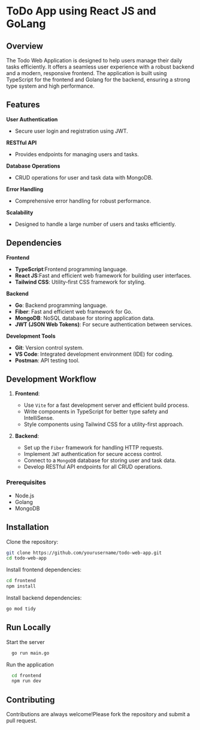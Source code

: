 # ToDo App using React JS and GoLang

## Overview
The Todo Web Application is designed to help users manage their daily tasks efficiently. It offers a seamless user experience with a robust backend and a modern, responsive frontend. The application is built using TypeScript for the frontend and Golang for the backend, ensuring a strong type system and high performance.
## Features

**User Authentication**

- Secure user login and registration using JWT.

**RESTful API**

- Provides endpoints for managing users and tasks.

**Database Operations**

- CRUD operations for user and task data with MongoDB.

**Error Handling**

- Comprehensive error handling for robust performance.

**Scalability**

- Designed to handle a large number of users and tasks efficiently.

## Dependencies

**Frontend**

- **TypeScript**:Frontend programming language.
- **React JS**:Fast and efficient web framework for building user interfaces.
- **Tailwind CSS**: Utility-first CSS framework for styling.

**Backend**

- **Go**: Backend programming language.
- **Fiber**: Fast and efficient web framework for Go.
- **MongoDB**: NoSQL database for storing application data.
- **JWT (JSON Web Tokens)**: For secure authentication between services.

**Development Tools**

- **Git**: Version control system.
- **VS Code**: Integrated development environment (IDE) for coding.
- **Postman**: API testing tool.

## Development Workflow
1. **Frontend**:
   - Use `Vite` for a fast development server and efficient build process.
   - Write components in TypeScript for better type safety and IntelliSense.
   - Style components using Tailwind CSS for a utility-first approach.

2. **Backend**:
   - Set up the `Fiber` framework for handling HTTP requests.
   - Implement `JWT` authentication for secure access control.
   - Connect to a `MongoDB` database for storing user and task data.
   - Develop RESTful API endpoints for all CRUD operations.


### Prerequisites
- Node.js
- Golang
- MongoDB

## Installation

 Clone the repository:
   ```bash
   git clone https://github.com/yourusername/todo-web-app.git
   cd todo-web-app
   ```

 Install frontend dependencies:
   ```bash
   cd frontend
npm install
   ```

 Install backend dependencies:
   ```bash
go mod tidy
   ```

## Run Locally

Start the server

```bash
  go run main.go
```

Run the application

```bash
  cd frontend
  npm run dev
```

## Contributing

Contributions are always welcome!Please fork the repository and submit a pull request.

